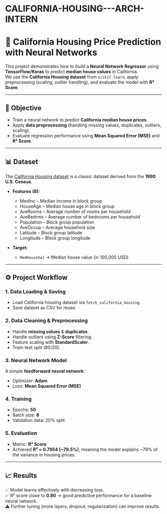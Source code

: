# CALIFORNIA-HOUSING---ARCH-INTERN

# 🏡 California Housing Price Prediction with Neural Networks  

This project demonstrates how to build a **Neural Network Regressor** using **TensorFlow/Keras** to predict **median house values** in California.  
We use the **California Housing dataset** from `scikit-learn`, apply preprocessing (scaling, outlier handling), and evaluate the model with **R² Score**.  

---

## 📌 Objective  
- Train a neural network to predict **California median house prices**.  
- Apply **data preprocessing** (handling missing values, duplicates, outliers, scaling).  
- Evaluate regression performance using **Mean Squared Error (MSE)** and **R² Score**.  

---

## 📊 Dataset  
The [California Housing dataset](https://scikit-learn.org/stable/modules/generated/sklearn.datasets.fetch_california_housing.html) is a classic dataset derived from the **1990 U.S. Census**.  

- **Features (8):**  
  - MedInc – Median income in block group  
  - HouseAge – Median house age in block group  
  - AveRooms – Average number of rooms per household  
  - AveBedrms – Average number of bedrooms per household  
  - Population – Block group population  
  - AveOccup – Average household size  
  - Latitude – Block group latitude  
  - Longitude – Block group longitude  

- **Target:**  
  - `MedHouseVal` → Median house value (in 100,000 USD)  

---

## ⚙️ Project Workflow  

### **1. Data Loading & Saving**  
- Load California housing dataset via `fetch_california_housing`.  
- Save dataset as CSV for reuse.  

### **2. Data Cleaning & Preprocessing**  
- Handle **missing values** & **duplicates**.  
- Handle outliers using **Z-Score** filtering.  
- Feature scaling with **StandardScaler**.  
- Train-test split (80/20).  

### **3. Neural Network Model**  
A simple **feedforward neural network**:  
- Optimizer: **Adam**  
- Loss: **Mean Squared Error (MSE)**  

### **4. Training**  
- Epochs: **50**  
- Batch size: **8**  
- Validation data: 20% split  

### **5. Evaluation**  
- Metric: **R² Score**  
- Achieved **R² = 0.7954 (~79.5%)**, meaning the model explains ~79% of the variance in housing prices.  

---

## 📈 Results  

✅ Model learns effectively with decreasing loss.  
✅ R² score close to **0.80** → good predictive performance for a baseline neural network.  
⚠️ Further tuning (more layers, dropout, regularization) can improve results. 
